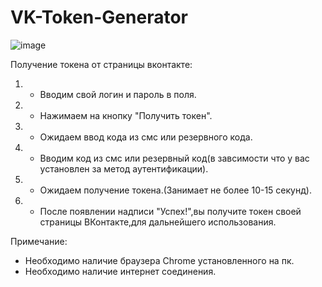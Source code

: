 # VK-Token-Generator

![image](https://github.com/user-attachments/assets/edaa83c6-53c1-4983-a3d8-e9b10f107970)


Получение токена от страницы вконтакте:

1. - Вводим свой логин и пароль в поля.
2. - Нажимаем на кнопку "Получить токен".
3. - Ожидаем ввод кода из смс или резервного кода.
4. - Вводим код из смс или резервный код(в завсимости что у вас установлен за метод аутентификации).
5. - Ожидаем получение токена.(Занимает не более 10-15 секунд).
6. - После появлении надписи "Успех!",вы получите токен своей страницы ВКонтакте,для дальнейшего использования.


Примечание:

- Необходимо наличие браузера Chrome установленного на пк.
- Необходимо наличие интернет соединения.
